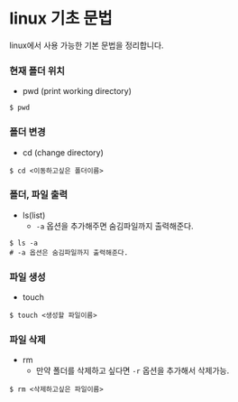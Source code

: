 # linux 기초 문법

linux에서 사용 가능한 기본 문법을 정리합니다.



### 현재 폴더 위치

- pwd (print working directory)

```shell
$ pwd
```



### 폴더 변경

- cd (change directory)

```shell
$ cd <이동하고싶은 폴더이름>
```



### 폴더, 파일 출력

- ls(list)
  - `-a` 옵션을 추가해주면 숨김파일까지 출력해준다.

```shell
$ ls -a
# -a 옵션은 숨김파일까지 출력해준다.
```



### 파일 생성

- touch

```shell
$ touch <생성할 파일이름>
```



### 파일 삭제

- rm
  - 만약 폴더를 삭제하고 싶다면 `-r` 옵션을 추가해서 삭제가능.

```shell
$ rm <삭제하고싶은 파일이름>
```



